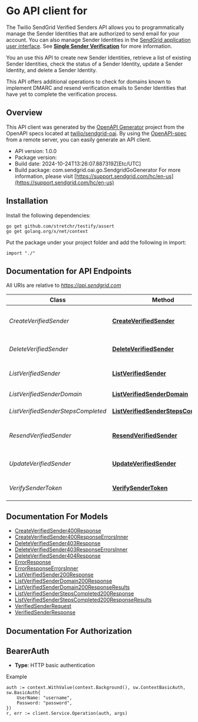 # Go API client for 

The Twilio SendGrid Verified Senders API allows you to programmatically manage the Sender Identities that are authorized to send email for your account. You can also manage Sender Identities in the [SendGrid application user interface](https://app.sendgrid.com/settings/sender_auth). See [**Single Sender Verification**](https://sendgrid.com/docs/ui/sending-email/sender-verification/) for more information.

You an use this API to create new Sender Identities, retrieve a list of existing Sender Identities, check the status of a Sender Identity, update a Sender Identity, and delete a Sender Identity.

This API offers additional operations to check for domains known to implement DMARC and resend verification emails to Sender Identities that have yet to complete the verification process.

## Overview
This API client was generated by the [OpenAPI Generator](https://openapi-generator.tech) project from the OpenAPI specs located at [twilio/sendgrid-oai](https://github.com/twilio/sendgrid-oai/tree/main/spec).  By using the [OpenAPI-spec](https://www.openapis.org/) from a remote server, you can easily generate an API client.

- API version: 1.0.0
- Package version: 
- Build date: 2024-10-24T13:26:07.887319Z[Etc/UTC]
- Build package: com.sendgrid.oai.go.SendgridGoGenerator
For more information, please visit [https://support.sendgrid.com/hc/en-us](https://support.sendgrid.com/hc/en-us)

## Installation

Install the following dependencies:

```shell
go get github.com/stretchr/testify/assert
go get golang.org/x/net/context
```

Put the package under your project folder and add the following in import:

```golang
import "./"
```

## Documentation for API Endpoints

All URIs are relative to *https://api.sendgrid.com*

Class | Method | HTTP request | Description
------------ | ------------- | ------------- | -------------
*CreateVerifiedSender* | [**CreateVerifiedSender**](docs/CreateVerifiedSender.md#createverifiedsender) | **Post** /v3/verified_senders | Create Verified Sender Request
*DeleteVerifiedSender* | [**DeleteVerifiedSender**](docs/DeleteVerifiedSender.md#deleteverifiedsender) | **Delete** /v3/verified_senders/{Id} | Delete Verified Sender
*ListVerifiedSender* | [**ListVerifiedSender**](docs/ListVerifiedSender.md#listverifiedsender) | **Get** /v3/verified_senders | Get All Verified Senders
*ListVerifiedSenderDomain* | [**ListVerifiedSenderDomain**](docs/ListVerifiedSenderDomain.md#listverifiedsenderdomain) | **Get** /v3/verified_senders/domains | Domain Warn List
*ListVerifiedSenderStepsCompleted* | [**ListVerifiedSenderStepsCompleted**](docs/ListVerifiedSenderStepsCompleted.md#listverifiedsenderstepscompleted) | **Get** /v3/verified_senders/steps_completed | Completed Steps
*ResendVerifiedSender* | [**ResendVerifiedSender**](docs/ResendVerifiedSender.md#resendverifiedsender) | **Post** /v3/verified_senders/resend/{Id} | Resend Verified Sender Request
*UpdateVerifiedSender* | [**UpdateVerifiedSender**](docs/UpdateVerifiedSender.md#updateverifiedsender) | **Patch** /v3/verified_senders/{Id} | Edit Verified Sender
*VerifySenderToken* | [**VerifySenderToken**](docs/VerifySenderToken.md#verifysendertoken) | **Get** /v3/verified_senders/verify/{Token} | Verify Sender Request


## Documentation For Models

 - [CreateVerifiedSender400Response](CreateVerifiedSender400Response.md)
 - [CreateVerifiedSender400ResponseErrorsInner](CreateVerifiedSender400ResponseErrorsInner.md)
 - [DeleteVerifiedSender403Response](DeleteVerifiedSender403Response.md)
 - [DeleteVerifiedSender403ResponseErrorsInner](DeleteVerifiedSender403ResponseErrorsInner.md)
 - [DeleteVerifiedSender404Response](DeleteVerifiedSender404Response.md)
 - [ErrorResponse](ErrorResponse.md)
 - [ErrorResponseErrorsInner](ErrorResponseErrorsInner.md)
 - [ListVerifiedSender200Response](ListVerifiedSender200Response.md)
 - [ListVerifiedSenderDomain200Response](ListVerifiedSenderDomain200Response.md)
 - [ListVerifiedSenderDomain200ResponseResults](ListVerifiedSenderDomain200ResponseResults.md)
 - [ListVerifiedSenderStepsCompleted200Response](ListVerifiedSenderStepsCompleted200Response.md)
 - [ListVerifiedSenderStepsCompleted200ResponseResults](ListVerifiedSenderStepsCompleted200ResponseResults.md)
 - [VerifiedSenderRequest](VerifiedSenderRequest.md)
 - [VerifiedSenderResponse](VerifiedSenderResponse.md)


## Documentation For Authorization



## BearerAuth

- **Type**: HTTP basic authentication

Example

```golang
auth := context.WithValue(context.Background(), sw.ContextBasicAuth, sw.BasicAuth{
    UserName: "username",
    Password: "password",
})
r, err := client.Service.Operation(auth, args)
```

